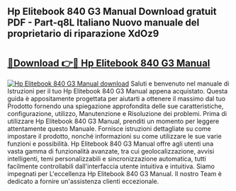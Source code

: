 ## Hp Elitebook 840 G3 Manual Download gratuit PDF - Part-q8L Italiano Nuovo manuale del proprietario di riparazione XdOz9

# <h2><a href="http://dfdlgwq.blite.top/?on=Hp+Elitebook+840+G3+Manual">🔗Download 👉🔴 Hp Elitebook 840 G3 Manual</a></h2>

[![Hp Elitebook 840 G3 Manual download](https://i.imgur.com/lujVjoI.png)](http://dfdlgwq.blite.top/?on=Hp+Elitebook+840+G3+Manual)
Saluti e benvenuto nel manuale di Istruzioni per il tuo Hp Elitebook 840 G3 Manual appena acquistato. Questa guida è appositamente progettata per aiutarti a ottenere il massimo dal tuo Prodotto fornendo una spiegazione approfondita delle sue caratteristiche, configurazione, utilizzo, Manutenzione e Risoluzione dei problemi. Prima di utilizzare Hp Elitebook 840 G3 Manual, prenditi un momento per leggere attentamente questo Manuale. Fornisce istruzioni dettagliate su come impostare il prodotto, nonché informazioni su come utilizzare le sue varie funzioni e possibilità. Hp Elitebook 840 G3 Manual offre agli utenti una vasta gamma di funzionalità avanzate, tra cui geolocalizzazione, avvisi intelligenti, temi personalizzabili e sincronizzazione automatica, tutti facilmente controllabili dall'interfaccia utente intuitiva e intuitiva. Siamo impegnati per L'eccellenza Hp Elitebook 840 G3 Manual. Il nostro Team è dedicato a fornire un'assistenza clienti eccezionale.
